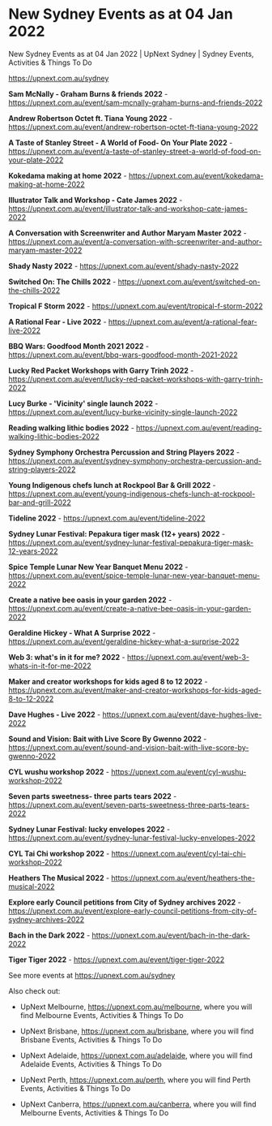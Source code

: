 # New Sydney Events as at 04 Jan 2022
New Sydney Events as at 04 Jan 2022 | UpNext Sydney | Sydney Events, Activities &amp; Things To Do

https://upnext.com.au/sydney


**Sam McNally - Graham Burns & friends 2022** - https://upnext.com.au/event/sam-mcnally-graham-burns-and-friends-2022

**Andrew Robertson Octet ft. Tiana Young 2022** - https://upnext.com.au/event/andrew-robertson-octet-ft-tiana-young-2022

**A Taste of Stanley Street - A World of Food- On Your Plate 2022** - https://upnext.com.au/event/a-taste-of-stanley-street-a-world-of-food-on-your-plate-2022

**Kokedama making at home 2022** - https://upnext.com.au/event/kokedama-making-at-home-2022

**Illustrator Talk and Workshop - Cate James 2022** - https://upnext.com.au/event/illustrator-talk-and-workshop-cate-james-2022

**A Conversation with Screenwriter and Author Maryam Master 2022** - https://upnext.com.au/event/a-conversation-with-screenwriter-and-author-maryam-master-2022

**Shady Nasty 2022** - https://upnext.com.au/event/shady-nasty-2022

**Switched On: The Chills 2022** - https://upnext.com.au/event/switched-on-the-chills-2022

**Tropical F Storm 2022** - https://upnext.com.au/event/tropical-f-storm-2022

**A Rational Fear - Live 2022** - https://upnext.com.au/event/a-rational-fear-live-2022

**BBQ Wars: Goodfood Month 2021 2022** - https://upnext.com.au/event/bbq-wars-goodfood-month-2021-2022

**Lucky Red Packet Workshops with Garry Trinh 2022** - https://upnext.com.au/event/lucky-red-packet-workshops-with-garry-trinh-2022

**Lucy Burke - 'Vicinity' single launch 2022** - https://upnext.com.au/event/lucy-burke-vicinity-single-launch-2022

**Reading walking lithic bodies 2022** - https://upnext.com.au/event/reading-walking-lithic-bodies-2022

**Sydney Symphony Orchestra Percussion and String Players 2022** - https://upnext.com.au/event/sydney-symphony-orchestra-percussion-and-string-players-2022

**Young Indigenous chefs lunch at Rockpool Bar & Grill 2022** - https://upnext.com.au/event/young-indigenous-chefs-lunch-at-rockpool-bar-and-grill-2022

**Tideline 2022** - https://upnext.com.au/event/tideline-2022

**Sydney Lunar Festival: Pepakura tiger mask (12+ years) 2022** - https://upnext.com.au/event/sydney-lunar-festival-pepakura-tiger-mask-12-years-2022

**Spice Temple Lunar New Year Banquet Menu 2022** - https://upnext.com.au/event/spice-temple-lunar-new-year-banquet-menu-2022

**Create a native bee oasis in your garden 2022** - https://upnext.com.au/event/create-a-native-bee-oasis-in-your-garden-2022

**Geraldine Hickey - What A Surprise 2022** - https://upnext.com.au/event/geraldine-hickey-what-a-surprise-2022

**Web 3: what's in it for me? 2022** - https://upnext.com.au/event/web-3-whats-in-it-for-me-2022

**Maker and creator workshops for kids aged 8 to 12 2022** - https://upnext.com.au/event/maker-and-creator-workshops-for-kids-aged-8-to-12-2022

**Dave Hughes - Live 2022** - https://upnext.com.au/event/dave-hughes-live-2022

**Sound and Vision: Bait with Live Score By Gwenno 2022** - https://upnext.com.au/event/sound-and-vision-bait-with-live-score-by-gwenno-2022

**CYL wushu workshop 2022** - https://upnext.com.au/event/cyl-wushu-workshop-2022

**Seven parts sweetness- three parts tears 2022** - https://upnext.com.au/event/seven-parts-sweetness-three-parts-tears-2022

**Sydney Lunar Festival: lucky envelopes 2022** - https://upnext.com.au/event/sydney-lunar-festival-lucky-envelopes-2022

**CYL Tai Chi workshop 2022** - https://upnext.com.au/event/cyl-tai-chi-workshop-2022

**Heathers The Musical 2022** - https://upnext.com.au/event/heathers-the-musical-2022

**Explore early Council petitions from City of Sydney archives 2022** - https://upnext.com.au/event/explore-early-council-petitions-from-city-of-sydney-archives-2022

**Bach in the Dark 2022** - https://upnext.com.au/event/bach-in-the-dark-2022

**Tiger Tiger 2022** - https://upnext.com.au/event/tiger-tiger-2022



See more events at https://upnext.com.au/sydney


Also check out:

* UpNext Melbourne, https://upnext.com.au/melbourne, where you will find Melbourne Events, Activities & Things To Do

* UpNext Brisbane, https://upnext.com.au/brisbane, where you will find Brisbane Events, Activities & Things To Do

* UpNext Adelaide, https://upnext.com.au/adelaide, where you will find Adelaide Events, Activities & Things To Do

* UpNext Perth, https://upnext.com.au/perth, where you will find Perth Events, Activities & Things To Do

* UpNext Canberra, https://upnext.com.au/canberra, where you will find Melbourne Events, Activities & Things To Do
